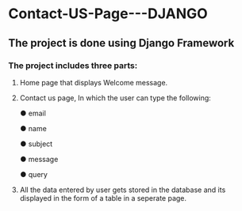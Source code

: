 # Contact-US-Page---DJANGO

## The project is done using Django Framework

### The project includes three parts:
1. Home page that displays Welcome message.

2. Contact us page, In which the user can type the following:
 
    ●  email

    ●  name

    ●  subject

    ●  message 

    ●  query

3. All the data entered by user gets stored in the database and its displayed in the 
form of a table in a seperate page.

